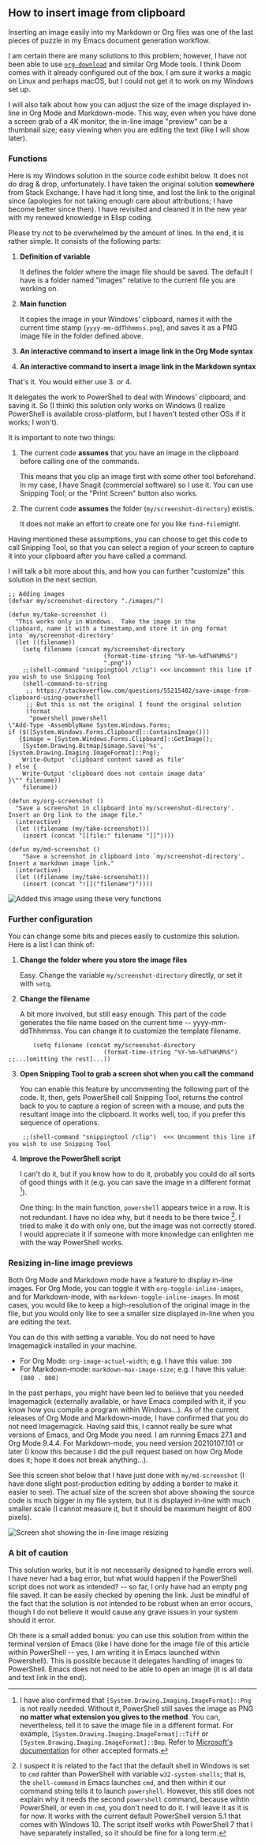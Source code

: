 ## How to insert image from clipboard

Inserting an image easily into my Markdown or Org files was one of the last pieces of puzzle in my Emacs document generation workflow. 

I am certain there are many solutions to this problem; however, I have not been able to use [`org-download`](https://github.com/abo-abo/org-download) and similar Org Mode tools. I think Doom comes with it already configured out of the box. I am sure it works a magic on Linux and perhaps macOS, but I could not get it to work on my Windows set up.

I will also talk about how you can adjust the size of the image displayed in-line in Org Mode and Markdown-mode. This way, even when you have done a screen grab of a 4K monitor, the in-line image "preview" can be a thumbnail size; easy viewing when you are editing the text (like I will show later). 

### Functions

Here is my Windows solution in the source code exhibit below. It does not do drag & drop, unfortunately. I have taken the original solution **somewhere** from Stack Exchange. I have had it long time, and lost the link to the original since (apologies for not taking enough care about attributions; I have become better since then). I have revisited and cleaned it in the new year with my renewed knowledge in Elisp coding.

Please try not to be overwhelmed by the amount of lines. In the end, it is rather simple. It consists of the following parts:

1. **Definition of variable**

    It defines the folder where the image file should be saved. The default I have is a folder named "images" relative to the current file you are working on.

2. **Main function**

    It copies the image in your Windows' clipboard, names it with the current time stamp (`yyyy-mm-ddThhmmss.png`), and saves it as a PNG image file in the folder defined above.

3. **An interactive command to insert a image link in the Org Mode syntax** 

4. **An interactive command to insert a image link in the Markdown syntax**

That's it. You would either use 3. or 4. 

It delegates the work to PowerShell to deal with Windows' clipboard, and saving it. So (I think) this solution only works on Windows (I realize PowerShell is available cross-platform, but I haven't tested other OSs if it works; I won't). 

It is important to note two things:

1. The current code **assumes** that you have an image in the clipboard before calling one of the commands. 

    This means that you clip an image first with some other tool beforehand. In my case, I have Snagit (commercial software) so I use it. You can use Snipping Tool; or the "Print Screen" button also works. 
    
2. The current code **assumes** the folder (`my/screenshot-directory`) existis.

    It does not make an effort to create one for you like `find-file`might.

Having mentioned these assumptions, you can choose to get this code to call Snipping Tool, so that you can select a region of your screen to capture it into your clipboard after you have called a command. 

I will talk a bit more about this, and how you can further "customize" this solution in the next section.

```emacs-lisp
;; Adding images
(defvar my/screenshot-directory "./images/")

(defun my/take-screenshot ()
  "This works only in Windows.  Take the image in the
clipboard, name it with a timestamp,and store it in png format
into `my/screenshot-directory' 
  (let ((filename))
    (setq filename (concat my/screenshot-directory
                           (format-time-string "%Y-%m-%dT%H%M%S")
                           ".png"))
    ;;(shell-command "snippingtool /clip") <<< Uncomment this line if you wish to use Snipping Tool
    (shell-command-to-string
     ;; https://stackoverflow.com/questions/55215482/save-image-from-clipboard-using-powershell
     ;; But this is not the original I found the original solution
     (format
      "powershell powershell
\"Add-Type -AssemblyName System.Windows.Forms;
if ($([System.Windows.Forms.Clipboard]::ContainsImage()))
   {$image = [System.Windows.Forms.Clipboard]::GetImage();
    [System.Drawing.Bitmap]$image.Save('%s',[System.Drawing.Imaging.ImageFormat]::Png);
    Write-Output 'clipboard content saved as file'
} else {
    Write-Output 'clipboard does not contain image data'
}\"" filename))
    filename))

(defun my/org-screenshot ()
  "Save a screenshot in clipboard into`my/screenshot-directory'. 
Insert an Org link to the image file."
  (interactive)
  (let ((filename (my/take-screenshot)))
    (insert (concat "[[file:" filename "]]"))))

(defun my/md-screenshot ()
    "Save a screenshot in clipboard into `my/screenshot-directory'.
Insert a markdown image link."
  (interactive)
  (let ((filename (my/take-screenshot)))
    (insert (concat "![]("filename")"))))
```

![Added this image using these very functions](./images/2021-01-07T164335.png)

### Further configuration

You can change some bits and pieces easily to customize this solution. Here is a list I can think of:

1. **Change the folder where you store the image files**

    Easy. Change the variable `my/screenshot-directory` directly, or set it with `setq`. 
   
2. **Change the filename**

    A bit more involved, but still easy enough. This part of the code generates the file name based on the current time -- yyyy-mm-ddThhmmss. You can change it to customize the template filename.

```emacs-lisp
       (setq filename (concat my/screenshot-directory
                           (format-time-string "%Y-%m-%dT%H%M%S") ;;...[omitting the rest]...))
```

3. **Open Snipping Tool to grab a screen shot when you call the command**

    You can enable this feature by uncommenting the following part of the code. It, then, gets PowerShell call Snipping Tool, returns the control back to you to capture a region of screen with a mouse, and puts the resultant image into the clipboard. It works well, too, if you prefer this sequence of operations. 

```emacs-lisp
    ;;(shell-command "snippingtool /clip")  <<< Uncomment this line if you wish to use Snipping Tool
```

4. **Improve the PowerShell script**

    I can't do it, but if you know how to do it, probably you could do all sorts of good things with it (e.g. you can save the image in a different format [^2]). 
   
   One thing: In the main function, `powershell` appears twice in a row. It is not redundant. I have no idea why, but it needs to be there twice [^1]. I tried to make it do with only one, but the image was not correctly stored. I would appreciate it if someone with more knowledge can enlighten me with the way PowerShell works.

[^1]: I suspect it is related to the fact that the default shell in Windows is set to `cmd` rahter than PowerShell with variable `w32-system-shells`; that is, the `shell-command` in Emacs launches `cmd`, and then within it our command string tells it to launch `powershell`. However, this still does not explain why it needs the second `powershell` command, because wihtin PowerShell, or even in `cmd`, you don't need to do it. I will leave it as it is for now. It works with the current default PowerShell version 5.1 that comes with Windows 10. The script itself works wtih PowerShell 7 that I have separately installed, so it should be fine for a long term. 

[^2 ]: I have also confirmed that `[System.Drawing.Imaging.ImageFormat]::Png` is not really needed. Without it, PowerShell still saves the image as PNG **no matter what extension you gives to the method**. You can, nevertheless, tell it to save the image file in a different format. For example, `[System.Drawing.Imaging.ImageFormat]::Tiff` or `[System.Drawing.Imaging.ImageFormat]::Bmp`. Refer to [Microsoft's documentation](https://docs.microsoft.com/en-us/dotnet/api/system.drawing.imaging.imageformat) for other accepted formats.

### Resizing in-line image previews

Both Org Mode and Markdown mode have a feature to display in-line images. For Org Mode, you can toggle it with `org-toggle-inline-images`, and for Markdown-mode, with `markdown-toggle-inline-images`. In most cases, you would like to keep a high-resolution of the original image in the file, but you would only like to see a smaller size displayed in-line when you are editing the text. 

You can do this with setting a variable. You do not need to have Imagemagick installed in your machine.

- For Org Mode: `org-image-actual-width`; e.g. I have this value: `300`
- For Markdown-mode: `markdown-max-image-size`; e.g. I have this value: `(800 . 800)`

In the past perhaps, you might have been led to believe that you needed Imagemagick (externally available, or have Emacs compiled with it, if you know how you compile a program within Windows...). As of the current releases of Org Mode and Markdown-mode, I have confirmed that you do not need Imagemagick. Having said this, I cannot really be sure what versions of Emacs, and Org Mode you need. I am running Emacs 27.1 and Org Mode 9.4.4. For Markdown-mode, you need version 20210107.101 or later (I know this because I did the pull request based on how Org Mode does it; hope it does not break anything...). 

See this screen shot below that I have just done with `my/md-screenshot` (I have done slight post-production editing by adding a border to make it easier to see). The actual size of the screen shot above showing the source code is much bigger in my file system, but it is displayed in-line with much smaller scale (I cannot measure it, but it should be maximum height of 800 pixels). 

![Screen shot showing the in-line image resizing](./images/2021-01-07T201700.png)
    
### A bit of caution

This solution works, but it is not necessarily designed to handle errors well. I have never had a bag error, but what would happen if the PowerShell script does not work as intended? -- so far, I only have had an empty png file saved. It can be easily checked by opening the link. Just be mindful of the fact that the solution is not intended to be robust when an error occurs, though I do not believe it would cause any grave issues in your system should it error. 

Oh there is a small added bonus: you can use this solution from within the terminal version of Emacs (like I have done for the image file of this article within PowerShell -- yes, I am writing it in Emacs launched within Powershell). This is possible because it delegates handling of images to PowerShell. Emacs does not need to be able to open an image (it is all data and text link in the end).
